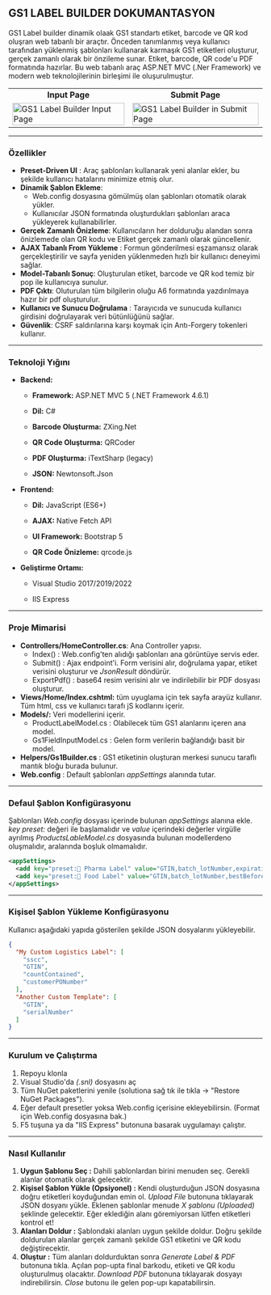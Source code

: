 ﻿## GS1 LABEL BUILDER DOKUMANTASYON

GS1 Label builder dinamik olaak GS1 standartı etiket, barcode ve QR kod oluşran web tabanlı bir araçtır. Önceden tanımlanmış veya kullanıcı tarafından yüklenmiş şablonları kullanarak karmaşık GS1 etiketleri oluşturur, gerçek zamanlı olarak bir önzileme sunar. Etiket, barcode, QR code'u PDF formatında hazırlar. Bu web tabanlı araç ASP.NET MVC (.Ner Framework) ve modern web teknolojilerinin birleşimi ile oluşurulmuştur.

<table>
  <tr>
    <td align="center"><strong>Input Page</strong></td>
    <td align="center"><strong>Submit Page</strong></td>
  </tr>
  <tr>
    <td>
      <img src="https://i.imgur.com/JuBF88p.png" alt="GS1 Label Builder Input Page" width="100%">
    </td>
    <td>
      <img src="https://i.imgur.com/bm4ac1d.png" alt="GS1 Label Builder in Submit Page" width="100%">
    </td>
  </tr>
</table>

---

### Özellikler

- **Preset-Driven UI** : Araç şablonları kullanarak yeni alanlar ekler, bu şekilde kullanıcı hatalarını minimize etmiş olur.
- **Dinamik Şablon Ekleme**: 
	- Web.config dosyasına gömülmüş olan şablonları otomatik olarak yükler.
	- Kullanıcılar JSON formatında oluşturdukları şablonları araca yükleyerek kullanabilirler.
- **Gerçek Zamanlı Önizleme**: Kullanıcıların her dolduruğu alandan sonra önizlemede olan QR kodu ve Etiket gerçek zamanlı olarak güncellenir.
- **AJAX Tabanlı From Yükleme** : Formun gönderilmesi eşzamansız olarak gerçekleştirilir ve sayfa yeniden yüklenmeden hızlı bir kullanıcı deneyimi sağlar.
- **Model-Tabanlı Sonuç**: Oluşturulan etiket, barcode ve QR kod temiz bir pop ile kullanıcıya sunulur.
- **PDF Çıktı**:  Oluturulan tüm bilgilerin oluğu A6 formatında yazdırılmaya hazır bir pdf oluşturulur.
- **Kullanıcı ve Sunucu Doğrulama** : Tarayıcıda ve sunucuda kullanıcı girdisini doğrulayarak veri bütünlüğünü sağlar.
- **Güvenlik**: CSRF saldırılarına karşı koymak için Antı-Forgery tokenleri kullanır.

---

### Teknoloji Yığını

- **Backend:**
    
    - **Framework:** ASP.NET MVC 5 (.NET Framework 4.6.1)
        
    - **Dil:** C#
        
    - **Barcode Oluşturma:** ZXing.Net
        
    - **QR Code Oluşturma:** QRCoder
        
    - **PDF Oluşturma:** iTextSharp (legacy)
        
    - **JSON:** Newtonsoft.Json
        
- **Frontend:**
    
    - **Dil:** JavaScript (ES6+)
        
    - **AJAX:** Native Fetch API
        
    - **UI Framework:** Bootstrap 5
        
    - **QR Code Önizleme:** qrcode.js
        
- **Geliştirme Ortamı:**
    
    - Visual Studio 2017/2019/2022
        
    - IIS Express

---

### Proje Mimarisi

- **Controllers/HomeController.cs**: Ana Controller yapısı.
	- Index() : Web.config'ten alıdığı şablonları ana görüntüye servis eder.
	- Submit() : Ajax endpoint'i. Form verisini alır, doğrulama yapar, etiket verisini oluşturur ve *JsonResult* döndürür.
	- ExportPdf() : base64 resim verisini alır ve indirilebilir bir PDF dosyası oluşturur.
- **Views/Home/Index.cshtml:** tüm uyuglama için tek sayfa arayüz kullanır. Tüm html, css ve kullanıcı tarafı jS kodlarını içerir.
- **Models/:** Veri modellerini içerir.
	- ProductLabelModel.cs : Olabilecek tüm GS1 alanlarını içeren ana model.
	- Gs1FieldInputModel.cs : Gelen form verilerin bağlandığı basit bir model.
- **Helpers/Gs1Builder.cs** : GS1 etiketinin oluşturan merkesi sunucu taraflı mantık bloğu burada bulunur.
- **Web.config** : Default şablonları *appSettings* alanında tutar.

---

### Defaul Şablon Konfigürasyonu

Şablonları *Web.config* dosyası içerinde bulunan *appSettings* alanına ekle. *key* *preset:* değeri ile başlamalıdır ve *value* içerindeki değerler virgülle ayrılmış *ProductsLableModel.cs* dosyasında bulunan modellerdeno oluşmalıdır, aralarında boşluk olmamalıdır.

```xml
<appSettings>
  <add key="preset:💊 Pharma Label" value="GTIN,batch_lotNumber,expirationDate,serialNumber" />
  <add key="preset:🍅 Food Label" value="GTIN,batch_lotNumber,bestBeforeDate,netWeightKg" />
</appSettings>
```

---

### Kişisel Şablon Yükleme Konfigürasyonu

Kullanıcı aşağıdaki yapıda gösterilen şekilde JSON dosyalarını yükleyebilir.

```json
{
  "My Custom Logistics Label": [
    "sscc",
    "GTIN",
    "countContained",
    "customerPONumber"
  ],
  "Another Custom Template": [
    "GTIN",
    "serialNumber"
  ]
}
```

---

### Kurulum ve Çalıştırma

1. Repoyu klonla
2. Visual Studio'da *(.snl)* dosyasını aç
3. Tüm NuGet paketlerini yenile (solutiona sağ tık ile tıkla -> "Restore NuGet Packages").
4. Eğer default presetler yoksa Web.config içerisine ekleyebilirsin. (Format için Web.config dosyasına bak.)
5. F5 tuşuna ya da "IIS Express" butonuna basarak uygulamayı çalıştır.

---

### Nasıl Kullanılır

1. **Uygun Şablonu Seç :** Dahili şablonlardan birini menuden seç. Gerekli alanlar otomatik olarak gelecektir.
2. **Kişisel Şablon Yükle (Opsiyonel) :** Kendi oluşturduğun JSON dosyasına doğru etiketleri koyduğundan emin ol. *Upload File* butonuna tıklayarak JSON dosyanı yükle. Eklenen şablonlar menude *X şablonu (Uploaded)* şeklinde gelecektir. Eğer eklediğin alanı göremiyorsan lütfen etiketleri kontrol et!
3. **Alanları Doldur :** Şablondaki alanları uygun şekilde doldur. Doğru şekilde doldurulan alanlar gerçek zamanlı şekilde GS1 etiketini ve QR kodu değiştirecektir.
4. **Oluştur :** Tüm alanları doldurduktan sonra *Generate Label & PDF* butonuna tıkla. Açılan pop-upta final barkodu, etiketi ve QR kodu oluşturulmuş olacaktır. *Download PDF* butonuna tıklayarak dosyayı indirebilirsin. *Close* butonu ile gelen pop-upı kapatabilirsin.
